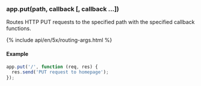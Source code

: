 <h3 id='app.put.method'>app.put(path, callback [, callback ...])</h3>

Routes HTTP PUT requests to the specified path with the specified callback functions.

{% include api/en/5x/routing-args.html %}

#### Example

```js
app.put('/', function (req, res) {
  res.send('PUT request to homepage');
});
```
